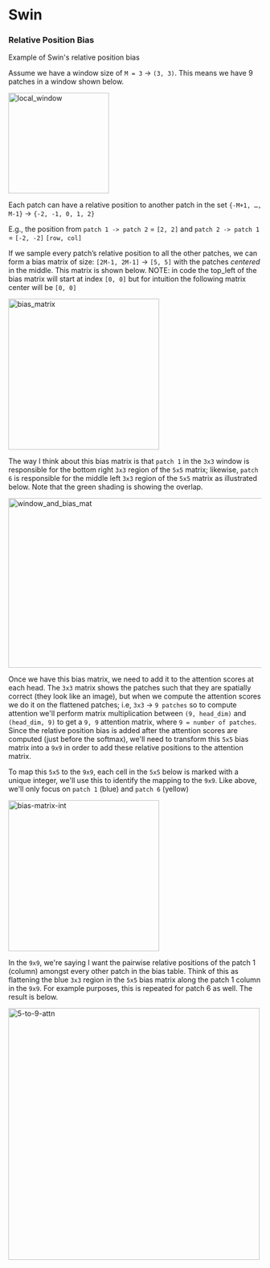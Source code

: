 # Swin
### Relative Position Bias
Example of Swin's relative position bias

Assume we have a window size of `M = 3` -> `(3, 3)`. This means we have 9 patches in a window shown below.

<img width="200" height="200" alt="local_window" src="https://github.com/user-attachments/assets/41a27539-1541-4c39-b1f0-40369c5a6e4f" />

Each patch can have a relative position to another patch in the set `{-M+1, …, M-1}` -> `{-2, -1, 0, 1, 2}`

E.g., the position from `patch 1 -> patch 2` = `[2, 2]` and `patch 2 -> patch 1` = `[-2, -2]` `[row, col]`

If we sample every patch’s relative position to all the other patches, we can form a bias matrix of size: `[2M-1, 2M-1]` -> `[5, 5]` with the patches _centered_ in the middle. This matrix is shown below. NOTE: in code the top_left of the bias matrix will start at index `[0, 0]` but for intuition the following matrix center will be `[0, 0]`

<img width="300" height="300" alt="bias_matrix" src="https://github.com/user-attachments/assets/66e247c3-566b-419b-a0d8-8982f1d6108d" />

The way I think about this bias matrix is that `patch 1` in the `3x3` window is responsible for the bottom right `3x3` region of the `5x5` matrix; likewise, `patch 6` is responsible for the middle left `3x3` region of the `5x5` matrix as illustrated below. Note that the green shading is showing the overlap.

<img width="600" height="337" alt="window_and_bias_mat" src="https://github.com/user-attachments/assets/b1703207-2346-4cf8-b227-b954136c46b5" />

Once we have this bias matrix, we need to add it to the attention scores at each head. The `3x3` matrix shows the patches such that they are spatially correct (they look like an image), but when we compute the attention scores we do it on the flattened patches; i.e, `3x3` -> `9 patches` so to compute attention we'll perform matrix multiplication between `(9, head_dim)` and `(head_dim, 9)` to get a `9, 9` attention matrix, where `9 = number of patches`. Since the relative position bias is added after the attention scores are computed (just before the softmax), we'll need to transform this `5x5` bias matrix into a `9x9` in order to add these relative positions to the attention matrix.

To map this `5x5` to the `9x9`, each cell in the `5x5` below is marked with a unique integer, we'll use this to identify the mapping to the `9x9`. Like above, we'll only focus on `patch 1` (blue) and `patch 6` (yellow)

<img width="300" height="300" alt="bias-matrix-int" src="https://github.com/user-attachments/assets/6fb9fd89-e70a-4539-8daa-a435d0822eac" />

In the `9x9`, we're saying I want the pairwise relative positions of the patch 1 (column) amongst every other patch in the bias table. Think of this as flattening the blue `3x3` region in the `5x5` bias matrix along the patch 1 column in the `9x9`. For example purposes, this is repeated for patch 6 as well. The result is below.

<img width="500" height="500" alt="5-to-9-attn" src="https://github.com/user-attachments/assets/42f6ae3d-83f5-40e4-95e7-b5a64cff70e3" />




